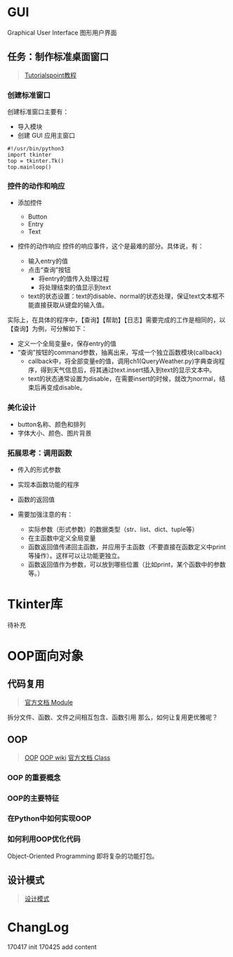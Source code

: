 # GUI
Graphical User Interface 图形用户界面
## 任务：制作标准桌面窗口
>[Tutorialspoint教程](https://www.tutorialspoint.com/python3/python_gui_programming.htm)


### 创建标准窗口
创建标准窗口主要有：
- 导入模块
- 创建 GUI 应用主窗口

```
#!/usr/bin/python3
import tkinter
top = tkinter.Tk()
top.mainloop()
```

### 控件的动作和响应

- 添加控件
  - Button
  - Entry
  - Text

- 控件的动作响应
  控件的响应事件，这个是最难的部分。具体说，有：
  - 输入entry的值
  - 点击“查询”按钮
    - 将entry的值传入处理过程
    - 将处理结束的值显示到text
  - text的状态设置：text的disable、normal的状态处理，保证text文本框不能直接获取从键盘的输入值。

实际上，在具体的程序中，【查询】【帮助】【日志】需要完成的工作是相同的，以【查询】为例，可分解如下：
- 定义一个全局变量e，保存entry的值
- “查询”按钮的command参数，抽离出来，写成一个独立函数模块(callback)
    - callback中，将全部变量e的值，调用ch1(QueryWeather.py)字典查询程序，得到天气信息后，将其通过text.insert插入到text的显示文本中。
    - text的状态通常设置为disable，在需要insert的时候，就改为normal，结束后再变成disable。
### 美化设计
- button名称、颜色和排列
- 字体大小、颜色、图片背景

### 拓展思考：调用函数
- 传入的形式参数
- 实现本函数功能的程序
- 函数的返回值

- 需要加强注意的有：
  - 实际参数（形式参数）的数据类型（str、list、dict、tuple等）
  - 在主函数中定义全局变量
  - 函数返回值传递回主函数，并应用于主函数（不要直接在函数定义中print等操作）。这样可以让功能更独立。
  - 函数返回值作为参数，可以放到哪些位置（比如print，某个函数中的参数等。）

# Tkinter库
待补充


# OOP面向对象

## 代码复用
> [官方文档 Module](https://docs.python.org/3.5/tutorial/modules.html)

拆分文件、函数、文件之间相互包含、函数引用
那么，如何让复用更优雅呢？

## OOP
> [OOP](https://brilliant.org/wiki/object-oriented-programming/#object-oriented-programming)
> [OOP wiki](https://en.wikipedia.org/wiki/Object-oriented_programming)
> [官方文档 Class](https://docs.python.org/3.5/tutorial/classes.html#a-first-look-at-classes)
>

### OOP 的重要概念
### OOP的主要特征
### 在Python中如何实现OOP
### 如何利用OOP优化代码
Object-Oriented Programming
即将复杂的功能打包。

## 设计模式
>[设计模式](https://github.com/tylerlaberge/PyPattyrn)

# ChangLog
170417 init
170425 add content